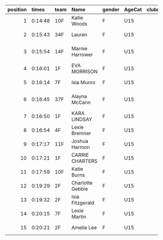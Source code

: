 |   position | times   | team   | Name             | gender   | AgeCat   |   clubnumber | Club name            | Website                            |   finishPosition |
|-----------:|:--------|:-------|:-----------------|:---------|:---------|-------------:|:---------------------|:-----------------------------------|-----------------:|
|          1 | 0:14:48 | 10F    | Katie Woods      | F        | U15      |           10 | Shettleston Harriers | http://shettlestonharriers.org.uk/ |               17 |
|          2 | 0:15:43 | 34F    | Lauren           | F        | U15      |           34 | Kilbarchan AAC       | https://kilbarchanaac.org.uk/      |               21 |
|          3 | 0:15:54 | 14F    | Marnie Harrower  | F        | U15      |           14 | Ayr Seaforth AC      | https://www.ayrseaforth.co.uk/     |               23 |
|          4 | 0:16:01 | 1F     | EVA MORRISON     | F        | U15      |            1 | East Kilbride AC     | http://www.ekac.org.uk/            |               26 |
|          5 | 0:16:14 | 7F     | Isla Munro       | F        | U15      |            7 | Giffnock North AC    | https://www.giffnocknorth.co.uk/   |               27 |
|          6 | 0:16:45 | 37F    | Alayna McCann    | F        | U15      |           37 | Law & District AAC   | http://www.lawaac.co.uk/           |               28 |
|          7 | 0:16:50 | 1F     | KARA LINDSAY     | F        | U15      |            1 | East Kilbride AC     | http://www.ekac.org.uk/            |               29 |
|          8 | 0:16:54 | 4F     | Lexie Bremner    | F        | U15      |            4 | Inverclyde AC        | https://www.inverclydeac.org/      |               30 |
|          9 | 0:17:17 | 11F    | Joshua Harmon    | F        | U15      |           11 | Airdrie Harriers     | http://airdrieharriers.org/        |               33 |
|         10 | 0:17:21 | 1F     | CARRIE CHARTERS  | F        | U15      |            1 | East Kilbride AC     | http://www.ekac.org.uk/            |               34 |
|         11 | 0:17:59 | 10F    | Katie Burns      | F        | U15      |           10 | Shettleston Harriers | http://shettlestonharriers.org.uk/ |               36 |
|         12 | 0:19:29 | 2F     | Charlotte Gebbie | F        | U15      |            2 | Kilmarnock H&AC      | http://www.kilmarnockharriers.com/ |               39 |
|         13 | 0:19:32 | 2F     | Isla Fitzgerald  | F        | U15      |            2 | Kilmarnock H&AC      | http://www.kilmarnockharriers.com/ |               40 |
|         14 | 0:20:15 | 7F     | Lexie Martin     | F        | U15      |            7 | Giffnock North AC    | https://www.giffnocknorth.co.uk/   |               41 |
|         15 | 0:20:21 | 2F     | Amelie Lee       | F        | U15      |            2 | Kilmarnock H&AC      | http://www.kilmarnockharriers.com/ |               42 |